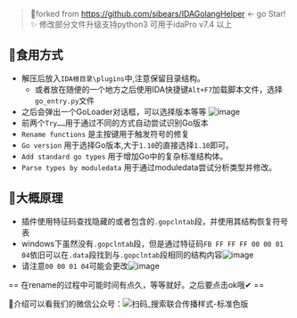 > 🍴forked from https://github.com/sibears/IDAGolangHelper <- go Star!✨
> 修改部分文件升级支持python3 可用于idaPro v7.4 以上

## 🌭食用方式
- 解压后放入`IDA根目录\plugins`中,注意保留目录结构。
  - 或者放在随便的一个地方之后使用IDA快捷键`Alt+F7`加载脚本文件，选择`go_entry.py`文件
- 之后会弹出一个GoLoader对话框，可以选择版本等等
  ![image](https://user-images.githubusercontent.com/49470951/110728078-5a14a480-8257-11eb-8bbb-214f24486b88.png)
- 前两个`Try……`用于通过不同的方式自动尝试识别Go版本
- `Rename functions` 是主按键用于触发符号的修复
- `Go version` 用于选择Go版本,大于`1.10`的直接选择`1.10`即可。
- `Add standard go types` 用于增加Go中的复杂标准结构体。
- `Parse types by moduledata` 用于通过moduledata尝试分析类型并修改。

## 🍥大概原理
- 插件使用特征码查找隐藏的或者包含的`.gopclntab`段，并使用其结构恢复符号表
- windows下虽然没有`.gopclntab`段，但是通过特征码`FB FF FF FF 00 00 01 04`依旧可以在`.data`段找到与`.gopclntab`段相同的结构内容![image](https://user-images.githubusercontent.com/49470951/110728143-79133680-8257-11eb-9ba4-46940d638d43.png)
- 请注意`00 00 01 04`可能会更改![image](https://user-images.githubusercontent.com/49470951/110728122-70226500-8257-11eb-988d-15a417c522fd.png)


== 在rename的过程中可能时间有点久，等等就好。之后要点击ok哦✔ ==

🔗介绍可以看我们的微信公众号：![扫码_搜索联合传播样式-标准色版](https://user-images.githubusercontent.com/49470951/110085246-d9bff080-7dcb-11eb-9e04-da24a26bd6e2.png)
